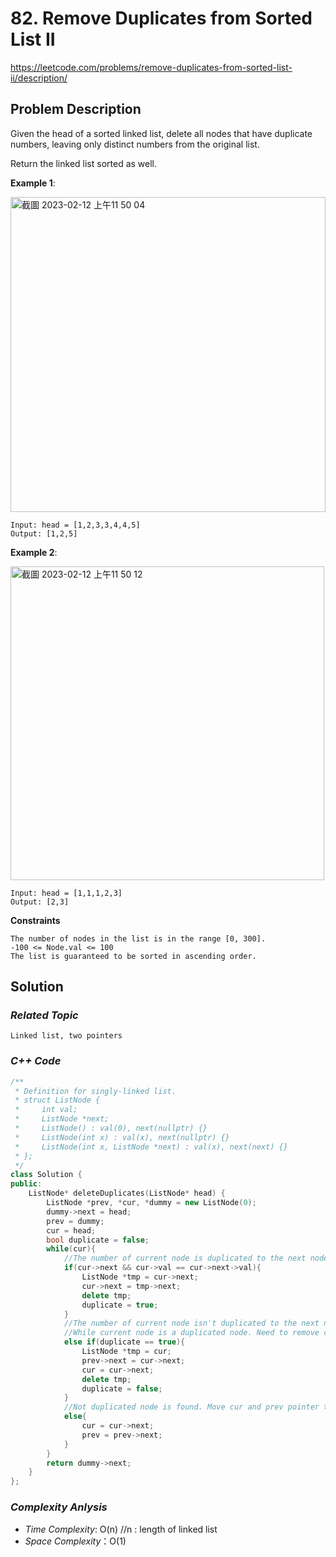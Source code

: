 # 82. Remove Duplicates from Sorted List II
https://leetcode.com/problems/remove-duplicates-from-sorted-list-ii/description/


## Problem Description

Given the head of a sorted linked list, delete all nodes that have duplicate numbers, leaving only distinct numbers from the original list. 

Return the linked list sorted as well.

**Example 1**:

<img width="504" alt="截圖 2023-02-12 上午11 50 04" src="https://user-images.githubusercontent.com/18256877/218292108-089e9705-5415-4f5b-b1e7-02e6195d2b2a.png">

```
Input: head = [1,2,3,3,4,4,5]
Output: [1,2,5]
```
**Example 2**:

<img width="502" alt="截圖 2023-02-12 上午11 50 12" src="https://user-images.githubusercontent.com/18256877/218292117-ede8d00f-4d70-4a77-b99d-98388fc9f4aa.png">

```
Input: head = [1,1,1,2,3]
Output: [2,3]
```


**Constraints**
```
The number of nodes in the list is in the range [0, 300].
-100 <= Node.val <= 100
The list is guaranteed to be sorted in ascending order.
```

## Solution

### _Related Topic_
    Linked list, two pointers

### _C++ Code_
```cpp
/**
 * Definition for singly-linked list.
 * struct ListNode {
 *     int val;
 *     ListNode *next;
 *     ListNode() : val(0), next(nullptr) {}
 *     ListNode(int x) : val(x), next(nullptr) {}
 *     ListNode(int x, ListNode *next) : val(x), next(next) {}
 * };
 */
class Solution {
public:
    ListNode* deleteDuplicates(ListNode* head) {
        ListNode *prev, *cur, *dummy = new ListNode(0);
        dummy->next = head;
        prev = dummy;
        cur = head;
        bool duplicate = false;
        while(cur){
            //The number of current node is duplicated to the next node one.remove the next node
            if(cur->next && cur->val == cur->next->val){
                ListNode *tmp = cur->next;            
                cur->next = tmp->next;
                delete tmp;
                duplicate = true;
            }
            //The number of current node isn't duplicated to the next node one
            //While current node is a duplicated node. Need to remove current node.
            else if(duplicate == true){
                ListNode *tmp = cur;
                prev->next = cur->next;
                cur = cur->next;
                delete tmp;
                duplicate = false;
            }
            //Not duplicated node is found. Move cur and prev pointer to the next
            else{
                cur = cur->next;
                prev = prev->next;
            }
        }
        return dummy->next;
    }
};
```

### _Complexity Anlysis_
- _Time Complexity_: O(n) //n : length of linked list
- _Space Complexity_：O(1)
